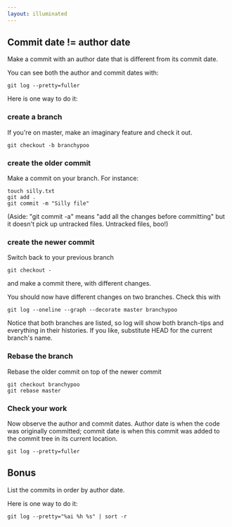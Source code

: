 ```yaml
---
layout: illuminated
---
```


## Commit date != author date
Make a commit with an author date that is different from its commit
date.

You can see both the author and commit dates with:

    git log --pretty=fuller

Here is one way to do it:
### create a branch
If you're on master, make an imaginary feature and check it out.

    git checkout -b branchypoo

### create the older commit
Make a commit on your branch. For instance:

    touch silly.txt
    git add .
    git commit -m "Silly file"

(Aside: "git commit -a" means "add all the changes before
committing" but it doesn't pick up untracked files. Untracked
files, boo!)

### create the newer commit
Switch back to your previous branch

    git checkout -

and make a commit there, with different changes.

You should now have different changes on two branches. Check this
with

    git log --oneline --graph --decorate master branchypoo

Notice that both branches are listed, so log will show both
branch-tips and everything in their histories. If you like,
substitute HEAD for the current branch's name.

### Rebase the branch
Rebase the older commit on top of the newer commit

    git checkout branchypoo
    git rebase master

### Check your work
Now observe the author and commit dates. Author date is when the code
was originally committed; commit date is when this commit
was added to the commit tree in its current location.

    git log --pretty=fuller


## Bonus
List the commits in order by author date.

Here is one way to do it:

    git log --pretty="%ai %h %s" | sort -r
